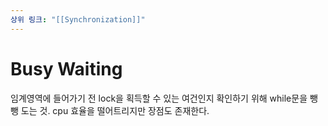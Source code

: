 ```yaml
---
상위 링크: "[[Synchronization]]"
---
```

# Busy Waiting
임계영역에 들어가기 전 lock을 획득할 수 있는 여건인지 확인하기 위해 while문을 뺑뺑 도는 것. cpu 효율을 떨어트리지만 장점도 존재한다. 